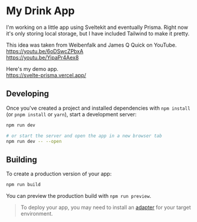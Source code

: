 # My Drink App
I'm working on a little app using Sveltekit and eventually Prisma. Right now it's only storing local storage, but I have included Tailwind to make it pretty.

This idea was taken from Weibenfalk and James Q Quick on YouTube.
https://youtu.be/6oDSwcZPbxA <br>
https://youtu.be/YipaPr4Aex8 <br>

Here's my demo app. <br>
https://svelte-prisma.vercel.app/

## Developing

Once you've created a project and installed dependencies with `npm install` (or `pnpm install` or `yarn`), start a development server:

```bash
npm run dev

# or start the server and open the app in a new browser tab
npm run dev -- --open
```

## Building

To create a production version of your app:

```bash
npm run build
```

You can preview the production build with `npm run preview`.

> To deploy your app, you may need to install an [adapter](https://kit.svelte.dev/docs/adapters) for your target environment.
